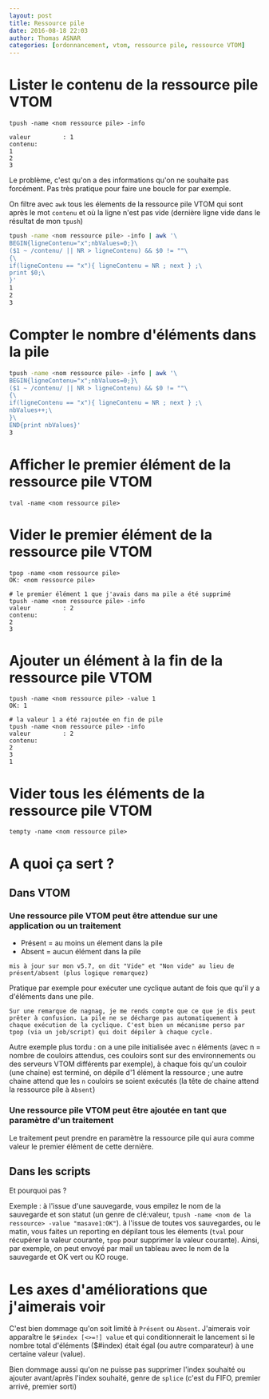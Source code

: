 ```yaml
---
layout: post
title: Ressource pile
date: 2016-08-18 22:03
author: Thomas ASNAR
categories: [ordonnancement, vtom, ressource pile, ressource VTOM]
---
```

# Lister le contenu de la ressource pile VTOM

`tpush -name <nom ressource pile> -info`

```
valeur         : 1
contenu:
1
2
3
```

Le problème, c'est qu'on a des informations qu'on ne souhaite pas forcément. Pas très pratique pour faire une boucle for par exemple.

On filtre avec `awk` tous les élements de la ressource pile VTOM qui sont après le mot `contenu` et où la ligne n'est pas vide (dernière ligne vide dans le résultat de mon `tpush`)

```bash
tpush -name <nom ressource pile> -info | awk '\
BEGIN{ligneContenu="x";nbValues=0;}\
($1 ~ /contenu/ || NR > ligneContenu) && $0 != ""\
{\
if(ligneContenu == "x"){ ligneContenu = NR ; next } ;\
print $0;\
}'
1
2
3
```

# Compter le nombre d'éléments dans la pile

```bash
tpush -name <nom ressource pile> -info | awk '\
BEGIN{ligneContenu="x";nbValues=0;}\
($1 ~ /contenu/ || NR > ligneContenu) && $0 != ""\
{\
if(ligneContenu == "x"){ ligneContenu = NR ; next } ;\
nbValues++;\
}\
END{print nbValues}'
3
```

# Afficher le premier élément de la ressource pile VTOM

`tval -name <nom ressource pile>`

# Vider le premier élément de la ressource pile VTOM

```
tpop -name <nom ressource pile>
OK: <nom ressource pile>

# le premier élément 1 que j'avais dans ma pile a été supprimé
tpush -name <nom ressource pile> -info
valeur         : 2
contenu:
2
3
```

# Ajouter un élément à la fin de la ressource pile VTOM

```
tpush -name <nom ressource pile> -value 1
OK: 1

# la valeur 1 a été rajoutée en fin de pile
tpush -name <nom ressource pile> -info
valeur         : 2
contenu:
2
3
1
```

# Vider tous les éléments de la ressource pile VTOM

`tempty -name <nom ressource pile>`

# A quoi ça sert ?

## Dans VTOM

### Une ressource pile VTOM peut être attendue sur une application ou un traitement

* Présent = au moins un élement dans la pile
* Absent = aucun élément dans la pile

`mis à jour sur mon v5.7, on dit "Vide" et "Non vide" au lieu de présent/absent (plus logique remarquez)`

Pratique par exemple pour exécuter une cyclique autant de fois que qu'il y a d'éléments dans une pile.

`Sur une remarque de nagnag, je me rends compte que ce que je dis peut prêter à confusion. La pile ne se décharge pas automatiquement à chaque exécution de la cyclique. C'est bien un mécanisme perso par tpop (via un job/script) qui doit dépiler à chaque cycle.`


Autre exemple plus tordu : on a une pile initialisée avec `n` éléments (avec n = nombre de couloirs attendus, ces couloirs sont sur des environnements ou des serveurs VTOM différents par exemple), à chaque fois qu'un couloir (une chaine) est terminé, on dépile d'1 élément la ressource ; une autre chaine attend que les `n` couloirs se soient exécutés (la tête de chaine attend la ressource pile à `Absent`)

### Une ressource pile VTOM peut être ajoutée en tant que paramètre d'un traitement

Le traitement peut prendre en paramètre la ressource pile qui aura comme valeur le premier élément de cette dernière.

## Dans les scripts

Et pourquoi pas ?

Exemple : à l'issue d'une sauvegarde, vous empilez le nom de la sauvegarde et son statut (un genre de clé:valeur, `tpush -name <nom de la ressource> -value "masave1:OK"`). à l'issue de toutes vos sauvegardes, ou le matin, vous faites un reporting en dépilant tous les élements (`tval` pour récupérer la valeur courante, `tpop` pour supprimer la valeur courante). Ainsi, par exemple, on peut envoyé par mail un tableau avec le nom de la sauvegarde et OK vert ou KO rouge.

# Les axes d'améliorations que j'aimerais voir

C'est bien dommage qu'on soit limité à `Présent` ou `Absent`. J'aimerais voir apparaître le `$#index [<>=!] value` et qui conditionnerait le lancement si le nombre total d'éléments ($#index) était égal (ou autre comparateur) à une certaine valeur (value).

Bien dommage aussi qu'on ne puisse pas supprimer l'index souhaité ou ajouter avant/après l'index souhaité, genre de `splice` (c'est du FIFO, premier arrivé, premier sorti)
